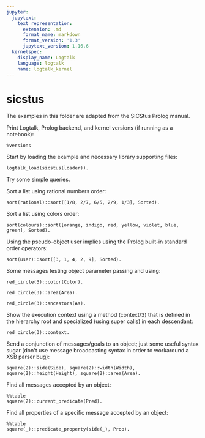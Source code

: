 ```yaml
---
jupyter:
  jupytext:
    text_representation:
      extension: .md
      format_name: markdown
      format_version: '1.3'
      jupytext_version: 1.16.6
  kernelspec:
    display_name: Logtalk
    language: logtalk
    name: logtalk_kernel
---
```


<!--
________________________________________________________________________

This file is part of Logtalk <https://logtalk.org/>  
SPDX-FileCopyrightText: 1998-2025 Paulo Moura <pmoura@logtalk.org>  
SPDX-License-Identifier: Apache-2.0

Licensed under the Apache License, Version 2.0 (the "License");
you may not use this file except in compliance with the License.
You may obtain a copy of the License at

    http://www.apache.org/licenses/LICENSE-2.0

Unless required by applicable law or agreed to in writing, software
distributed under the License is distributed on an "AS IS" BASIS,
WITHOUT WARRANTIES OR CONDITIONS OF ANY KIND, either express or implied.
See the License for the specific language governing permissions and
limitations under the License.
________________________________________________________________________
-->

# sicstus

The examples in this folder are adapted from the SICStus Prolog manual.

Print Logtalk, Prolog backend, and kernel versions (if running as a notebook):

```logtalk
%versions
```

Start by loading the example and necessary library supporting files:

```logtalk
logtalk_load(sicstus(loader)).
```

Try some simple queries.

Sort a list using rational numbers order:

```logtalk
sort(rational)::sort([1/8, 2/7, 6/5, 2/9, 1/3], Sorted).
```

<!--
Sorted = [1/8, 2/9, 2/7, 1/3, 6/5].
-->

Sort a list using colors order:

```logtalk
sort(colours)::sort([orange, indigo, red, yellow, violet, blue, green], Sorted).
```

<!--
Sorted = [red, orange, yellow, green, blue, indigo, violet].
-->

Using the pseudo-object user implies using the Prolog built-in standard 
order operators:

```logtalk
sort(user)::sort([3, 1, 4, 2, 9], Sorted).
```

<!--
Sorted = [1, 2, 3, 4, 9].
-->

Some messages testing object parameter passing and using:

```logtalk
red_circle(3)::color(Color).
```

<!--
Color = red.
-->

```logtalk
red_circle(3)::area(Area).
```

<!--
Area = 28.274334.
-->

```logtalk
red_circle(3)::ancestors(As).
```

<!--
As = [circle(3, red), ellipse(3, 3, red)].
-->

Show the execution context using a method (context/3) that is defined in the
hierarchy root and specialized (using super calls) in each descendant:

```logtalk
red_circle(3)::context.
```

<!--
red_circle1
self: red_circle(3)
this: red_circle(3)
sender: user

circle2
self: red_circle(3)
this: circle(3,red)
sender: user

ellipse3
self: red_circle(3)
this: ellipse(3,3,red)
sender: user

true.
-->

Send a conjunction of messages/goals to an object; just some useful syntax sugar
(don't use message broadcasting syntax in order to workaround a XSB parser bug):

```logtalk
square(2)::side(Side), square(2)::width(Width), square(2)::height(Height), square(2)::area(Area).
```

<!--
Side = 2, Width = 2, Height = 2, Area = 4.
-->

Find all messages accepted by an object:

```logtalk
%%table
square(2)::current_predicate(Pred).
```

<!--
Pred = side/1 ; 
Pred = width/1 ;
Pred = height/1 ;
Pred = area/1 ;
false.
-->

Find all properties of a specific message accepted by an object:

```logtalk
%%table
square(_)::predicate_property(side(_), Prop).
```

<!--
Prop = public ;
Prop = static ;
Prop = declared_in(square(_133)) ;
Prop = defined_in(square(_164)).
-->
